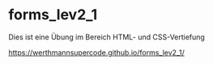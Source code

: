 # forms_lev2_1

Dies ist eine Übung im Bereich HTML- und CSS-Vertiefung

https://werthmannsupercode.github.io/forms_lev2_1/
